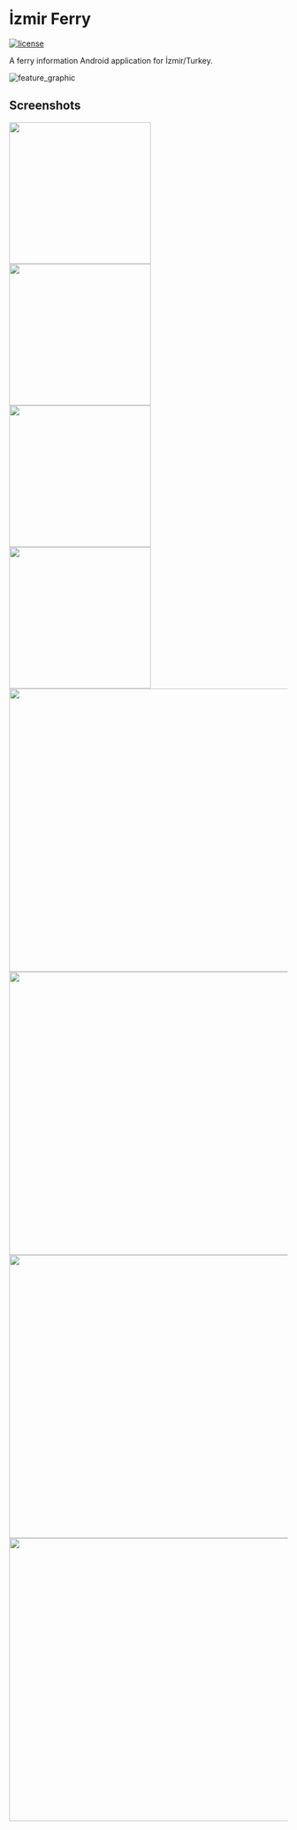 # İzmir Ferry

[![license](https://img.shields.io/badge/license-MPLv2-blue?style=flat-square)](https://www.tldrlegal.com/license/mozilla-public-license-2-0-mpl-2)

A ferry information Android application for İzmir/Turkey.

![feature_graphic](assets/brand/feature_graphic.png)

## Screenshots

<img src="assets/brand/Screenshot_1684967483.png" width="256" />
<img src="assets/brand/Screenshot_1684967494.png" width="256" />
<img src="assets/brand/Screenshot_1684967508.png" width="256" />
<img src="assets/brand/Screenshot_1684967522.png" width="256" />
<img src="assets/brand/Screenshot_1684967588.png" width="512" />
<img src="assets/brand/Screenshot_1684967597.png" width="512" />
<img src="assets/brand/Screenshot_1684967604.png" width="512" />
<img src="assets/brand/Screenshot_1684967612.png" width="512" />